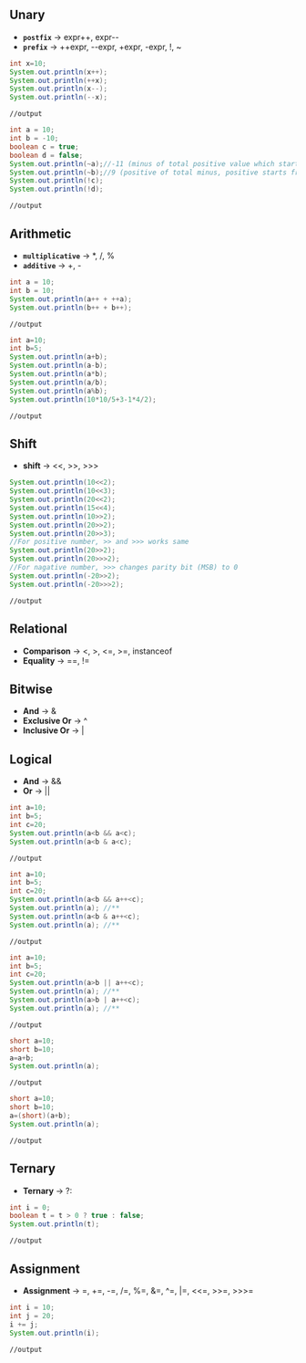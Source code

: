 ## Unary 
* **`postfix`** -> expr++,  expr--
* **`prefix`**  -> ++expr,  --expr,  +expr,  -expr,  !,  ~ 
```java
int x=10;   
System.out.println(x++); 
System.out.println(++x); 
System.out.println(x--); 
System.out.println(--x); 
```
```text
//output

```
```java
int a = 10;   
int b = -10;   
boolean c = true;   
boolean d = false;   
System.out.println(~a);//-11 (minus of total positive value which starts from 0)   
System.out.println(~b);//9 (positive of total minus, positive starts from 0)   
System.out.println(!c); 
System.out.println(!d); 
```
```text
//output

```
## Arithmetic
* **`multiplicative`** -> *,  /, %
* **`additive`** -> +, -
```java
int a = 10;   
int b = 10;   
System.out.println(a++ + ++a);   
System.out.println(b++ + b++);
```
```text
//output

```
```java
int a=10;   
int b=5;   
System.out.println(a+b);  
System.out.println(a-b); 
System.out.println(a*b); 
System.out.println(a/b); 
System.out.println(a%b); 
System.out.println(10*10/5+3-1*4/2); 
```
```text
//output

```
## Shift
* **shift** -> <<, >>, >>>
```java
System.out.println(10<<2);   
System.out.println(10<<3); 
System.out.println(20<<2); 
System.out.println(15<<4);
System.out.println(10>>2); 
System.out.println(20>>2);   
System.out.println(20>>3); 
//For positive number, >> and >>> works same   
System.out.println(20>>2);   
System.out.println(20>>>2);   
//For nagative number, >>> changes parity bit (MSB) to 0   
System.out.println(-20>>2);   
System.out.println(-20>>>2); 
```
```text
//output

```
## Relational
* **Comparison** -> <, >, <=, >=, instanceof 
* **Equality** -> ==, !=
## Bitwise
* **And** -> &
* **Exclusive Or** -> ^
* **Inclusive Or** -> |
## Logical
* **And** -> &&
* **Or** -> ||
```java
int a=10;   
int b=5;   
int c=20;   
System.out.println(a<b && a<c);  
System.out.println(a<b & a<c);
```
```text
//output

```
```java
int a=10;   
int b=5;   
int c=20;   
System.out.println(a<b && a++<c);   
System.out.println(a); //** 
System.out.println(a<b & a++<c); 
System.out.println(a); //** 
```
```text
//output

```
```java
int a=10;   
int b=5;   
int c=20;    
System.out.println(a>b || a++<c); 
System.out.println(a); //** 
System.out.println(a>b | a++<c); 
System.out.println(a); //** 
```
```text
//output

```
```java
short a=10;   
short b=10;   
a=a+b; 
System.out.println(a); 
```
```text
//output

```
```java
short a=10;   
short b=10;   
a=(short)(a+b); 
System.out.println(a);
```
```text
//output

```
## Ternary
* **Ternary** -> ?:
```java
int i = 0;
boolean t = t > 0 ? true : false;
System.out.println(t);
```
```text
//output

```
## Assignment
* **Assignment** -> =, +=, -=, /=, %=, &=, ^=, |=, <<=, >>=, >>>=
```java
int i = 10;
int j = 20;
i += j;
System.out.println(i);
```
```text
//output

```
